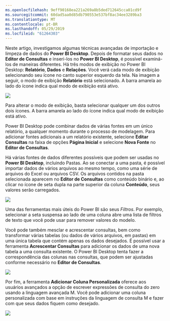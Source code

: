```yaml
---
ms.openlocfilehash: 9eff90168ea221a269a8b5ded712645cca01cd9f
ms.sourcegitcommit: 60dad5aa0d85db790553e537bf8ac34ee3289ba3
ms.translationtype: MT
ms.contentlocale: pt-BR
ms.lasthandoff: 05/29/2019
ms.locfileid: "61264303"
---
```

Neste artigo, investigamos algumas técnicas avançadas de importação e limpeza de dados do **Power BI Desktop**. Depois de formatar seus dados no **Editor de Consultas** e inseri-los no **Power BI Desktop**, é possível examiná-los de maneiras diferentes. Há três modos de exibição no Power BI Desktop: **Relatório**, **Dados** e **Relações**. Você verá cada modo de exibição selecionando seu ícone no canto superior esquerdo da tela. Na imagem a seguir, o modo de exibição **Relatório** está selecionado. A barra amarela ao lado do ícone indica qual modo de exibição está ativo.

![](media/1-4-advanced-data-sources-and-transformation/1-4_1.png)

Para alterar o modo de exibição, basta selecionar qualquer um dos outros dois ícones. A barra amarela ao lado do ícone indica qual modo de exibição está ativo.

Power BI Desktop pode combinar dados de várias fontes em um único relatório, a qualquer momento durante o processo de modelagem. Para adicionar fontes adicionais a um relatório existente, selecione **Editar Consultas** na faixa de opções **Página Inicial** e selecione **Nova Fonte** no **Editor de Consultas**.

Há várias fontes de dados diferentes possíveis que podem ser usadas no **Power BI Desktop**, incluindo Pastas. Ao se conectar a uma pasta, é possível importar dados de vários arquivos ao mesmo tempo, como uma série de arquivos do Excel ou arquivos CSV. Os arquivos contidos na pasta selecionada aparecem no **Editor de Consultas** como conteúdo binário e, ao clicar no ícone de seta dupla na parte superior da coluna **Conteúdo**, seus valores serão carregados.

![](media/1-4-advanced-data-sources-and-transformation/1-4_2.png)

Uma das ferramentas mais úteis do Power BI são seus *Filtros*. Por exemplo, selecionar a seta suspensa ao lado de uma coluna abre uma lista de filtros de texto que você pode usar para remover valores do modelo.

Você pode também mesclar e acrescentar consultas, bem como transformar várias tabelas (ou dados de vários arquivos, em pastas) em uma única tabela que contém apenas os dados desejados. É possível usar a ferramenta **Acrescentar Consultas** para adicionar os dados de uma nova tabela a uma consulta existente. O Power BI Desktop tenta fazer a correspondência das colunas nas consultas, que podem ser ajustadas conforme necessário no **Editor de Consultas**.

![](media/1-4-advanced-data-sources-and-transformation/1-4_3.png)

Por fim, a ferramenta **Adicionar Coluna Personalizada** oferece aos usuários avançados a opção de escrever expressões de consulta do zero usando a linguagem avançada M. Você pode adicionar uma coluna personalizada com base em instruções da linguagem de consulta M e fazer com que seus dados fiquem como desejado.

![](media/1-4-advanced-data-sources-and-transformation/1-4_4.png)

